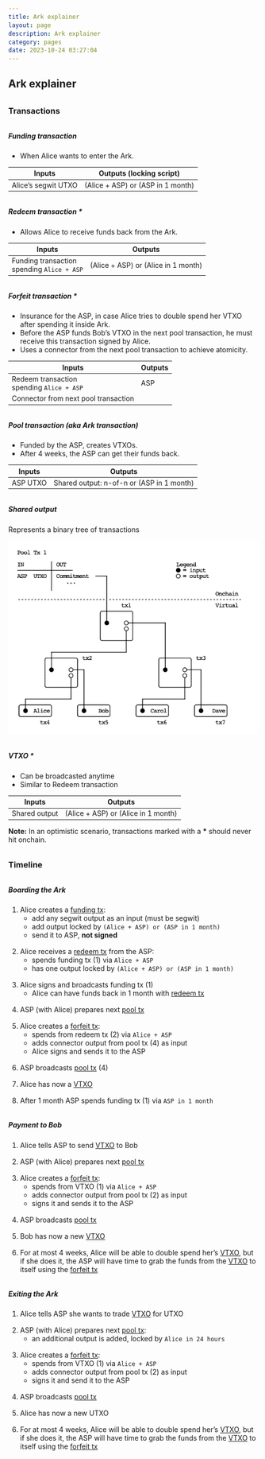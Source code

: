 ```yaml
---
title: Ark explainer
layout: page
description: Ark explainer
category: pages
date: 2023-10-24 03:27:04
---
```


## Ark explainer

### Transactions

##### Funding transaction

- When Alice wants to enter the Ark.

| Inputs              | Outputs (locking script)          |
| ------------------- | --------------------------------- |
| Alice’s segwit UTXO | (Alice + ASP) or (ASP in 1 month) |

##### Redeem transaction \*

- Allows Alice to receive funds back from the Ark.

| Inputs                                           | Outputs                             |
| ------------------------------------------------ | ----------------------------------- |
| Funding transaction<br /> spending `Alice + ASP` | (Alice + ASP) or (Alice in 1 month) |

##### Forfeit transaction \*

- Insurance for the ASP, in case Alice tries to double spend her VTXO after spending it inside Ark.
- Before the ASP funds Bob’s VTXO in the next pool transaction, he must receive this transaction signed by Alice.
- Uses a connector from the next pool transaction to achieve atomicity.

| Inputs                                         | Outputs |
| ---------------------------------------------- | ------- |
| Redeem transaction<br />spending `Alice + ASP` | ASP     |
| Connector from next pool transaction           |

##### Pool transaction (aka Ark transaction)

- Funded by the ASP, creates VTXOs.
- After 4 weeks, the ASP can get their funds back.

| Inputs   | Outputs                                   |
| -------- | ----------------------------------------- |
| ASP UTXO | Shared output: n-of-n or (ASP in 1 month) |

##### Shared output

Represents a binary tree of transactions

![Docusaurus Plushie](./shared_output.png)

##### VTXO \*

- Can be broadcasted anytime
- Similar to Redeem transaction

| Inputs        | Outputs                             |
| ------------- | ----------------------------------- |
| Shared output | (Alice + ASP) or (Alice in 1 month) |

**Note:** In an optimistic scenario, transactions marked with a **\*** should never hit onchain.

### Timeline

##### Boarding the Ark

1. Alice creates a [funding tx](#funding-transaction):
   - add any segwit output as an input (must be segwit)
   - add output locked by `(Alice + ASP) or (ASP in 1 month)`
   - send it to ASP, **not signed**
2. Alice receives a [redeem tx](#redeem-transaction-) from the ASP:
   - spends funding tx (1) via `Alice + ASP`
   - has one output locked by `(Alice + ASP) or (ASP in 1 month)`
3. Alice signs and broadcasts funding tx (1)
   - Alice can have funds back in 1 month with [redeem tx](#redeem-transaction-)
4. ASP (with Alice) prepares next [pool tx](#pool-transaction-aka-ark-transaction)
5. Alice creates a [forfeit tx](#forfeit-transaction-):
   - spends from redeem tx (2) via `Alice + ASP`
   - adds connector output from pool tx (4) as input
   - Alice signs and sends it to the ASP
6. ASP broadcasts [pool tx](#pool-transaction-aka-ark-transaction) (4)
7. Alice has now a [VTXO](#vtxo)
8. After 1 month ASP spends funding tx (1) via `ASP in 1 month`

##### Payment to Bob

1. Alice tells ASP to send [VTXO](#vtxo) to Bob
2. ASP (with Alice) prepares next [pool tx](#pool-transaction-aka-ark-transaction)
3. Alice creates a [forfeit tx](#forfeit-transaction-):
   - spends from VTXO (1) via `Alice + ASP`
   - adds connector output from pool tx (2) as input
   - signs it and sends it to the ASP
4. ASP broadcasts [pool tx](#pool-transaction-aka-ark-transaction)
5. Bob has now a new [VTXO](#vtxo)
6. For at most 4 weeks, Alice will be able to double spend her’s [VTXO](#vtxo), but if she does it, the ASP will have time to grab the funds from the [VTXO](#vtxo) to itself using the [forfeit tx](#forfeit-transaction-)

##### Exiting the Ark

1. Alice tells ASP she wants to trade [VTXO](#vtxo) for UTXO
2. ASP (with Alice) prepares next [pool tx](#pool-transaction-aka-ark-transaction):
   - an additional output is added, locked by `Alice in 24 hours`
3. Alice creates a [forfeit tx](#forfeit-transaction-):
   - spends from VTXO (1) via `Alice + ASP`
   - adds connector output from pool tx (2) as input
   - signs it and send it to the ASP
4. ASP broadcasts [pool tx](#pool-transaction-aka-ark-transaction)
5. Alice has now a new UTXO
6. For at most 4 weeks, Alice will be able to double spend her’s [VTXO](#vtxo), but if she does it, the ASP will have time to grab the funds from the [VTXO](#vtxo) to itself using the [forfeit tx](#forfeit-transaction-)

<style>
  ol > li {
   margin: 1rem 0 0 0;
  }
  li > ul {
   margin-top: 0;
  }
  h3 {
   margin: 2rem 0 1rem 0;
  }
  h5 {
   margin-top: 2rem;
  }
</style>
